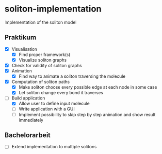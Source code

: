 # soliton-implementation
Implementation of the soliton model 

## Praktikum
- [x] Visualisation
  - [x] Find proper framework(s)
  - [x] Visualize soliton graphs
- [x] Check for validity of soliton graphs
- [x] Animation
  - [x]  Find way to animate a soliton traversing the molecule
- [x] Computation of soliton paths
    - [x]  Make soliton choose every possible edge at each node in some case
    - [x]  Let soliton change every bond it traverses
- [ ] Build application 
  - [x] Allow user to define input molecule
  - [ ] Write application with a GUI
  - [ ] Implement possibility to skip step by step animation and show result immediately

## Bachelorarbeit
- [ ] Extend implementation to multiple solitons 
